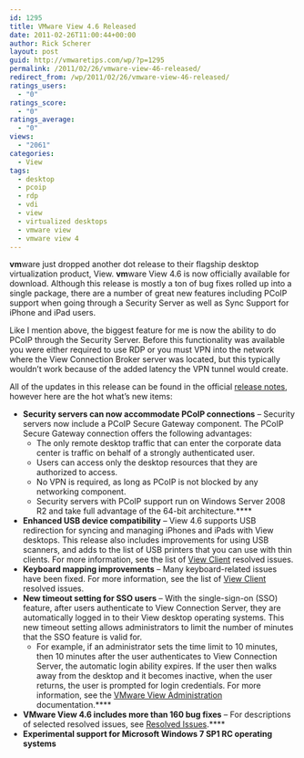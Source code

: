 ```yaml
---
id: 1295
title: VMware View 4.6 Released
date: 2011-02-26T11:00:44+00:00
author: Rick Scherer
layout: post
guid: http://vmwaretips.com/wp/?p=1295
permalink: /2011/02/26/vmware-view-46-released/
redirect_from: /wp/2011/02/26/vmware-view-46-released/
ratings_users:
  - "0"
ratings_score:
  - "0"
ratings_average:
  - "0"
views:
  - "2061"
categories:
  - View
tags:
  - desktop
  - pcoip
  - rdp
  - vdi
  - view
  - virtualized desktops
  - vmware view
  - vmware view 4
---
```

**vm**ware just dropped another dot release to their flagship desktop virtualization product, View. **vm**ware View 4.6 is now officially available for download. Although this release is mostly a ton of bug fixes rolled up into a single package, there are a number of great new features including PCoIP support when going through a Security Server as well as Sync Support for iPhone and iPad users.

Like I mention above, the biggest feature for me is now the ability to do PCoIP through the Security Server. Before this functionality was available you were either required to use RDP or you must VPN into the network where the View Connection Broker server was located, but this typically wouldn&#8217;t work because of the added latency the VPN tunnel would create.

All of the updates in this release can be found in the official <a href="http://www.vmware.com/support/view46/doc/view-46-release-notes.html" target="_blank">release notes</a>, however here are the hot what&#8217;s new items:

  * **Security servers can now accommodate PCoIP connections** &#8211; Security servers now include a PCoIP Secure Gateway component. The PCoIP Secure Gateway connection offers the following advantages: 
      * The only remote desktop traffic that can enter the corporate data center is traffic on behalf of a strongly authenticated user.
      * Users can access only the desktop resources that they are authorized to access.
      * No VPN is required, as long as PCoIP is not blocked by any networking component.
      * Security servers with PCoIP support run on Windows Server 2008 R2 and take full advantage of the 64-bit architecture.****
  * **Enhanced USB device compatibility** &#8211; View 4.6 supports USB redirection for syncing and managing iPhones and iPads with View desktops. This release also includes improvements for using USB scanners, and adds to the list of USB printers that you can use with thin clients. For more information, see the list of <a href="http://www.vmware.com/support/view46/doc/view-46-release-notes.html#fixed_client" target="_blank">View Client</a> resolved issues.
  * **Keyboard mapping improvements** &#8211; Many keyboard-related issues have been fixed. For more information, see the list of <a href="http://www.vmware.com/support/view46/doc/view-46-release-notes.html#fixed_client" target="_blank">View Client</a> resolved issues.
  * **New timeout setting for SSO users** &#8211; With the single-sign-on (SSO) feature, after users authenticate to View Connection Server, they are automatically logged in to their View desktop operating systems. This new timeout setting allows administrators to limit the number of minutes that the SSO feature is valid for. 
      * For example, if an administrator sets the time limit to 10 minutes, then 10 minutes after the user authenticates to View Connection Server, the automatic login ability expires. If the user then walks away from the desktop and it becomes inactive, when the user returns, the user is prompted for login credentials. For more information, see the <a href="http://www.vmware.com/pdf/view-46-administration.pdf" target="_blank">VMware View Administration</a> documentation.****
  * **VMware View 4.6 includes more than 160 bug fixes** &#8211; For descriptions of selected resolved issues, see [Resolved Issues](http://www.vmware.com/support/view46/doc/view-46-release-notes.html#fixedissues).****
  * **Experimental support for Microsoft Windows 7 SP1 RC operating systems**